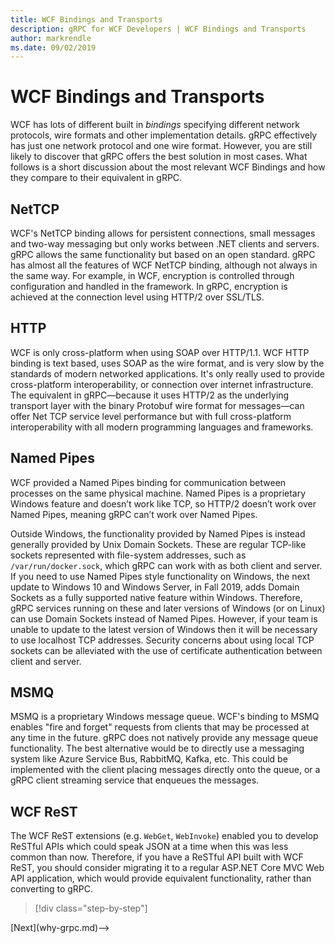 ```yaml
---
title: WCF Bindings and Transports
description: gRPC for WCF Developers | WCF Bindings and Transports
author: markrendle
ms.date: 09/02/2019
---
```


# WCF Bindings and Transports

WCF has lots of different built in *bindings* specifying different network protocols, wire formats and other implementation details. gRPC effectively has just one network protocol and one wire format. However, you are still likely to discover that gRPC offers the best solution in most cases. What follows is a short discussion about the most relevant WCF Bindings and how they compare to their equivalent in gRPC.

## NetTCP

WCF's NetTCP binding allows for persistent connections, small messages and two-way messaging but only works between .NET clients and servers. gRPC allows the same functionality but based on an open standard. gRPC has almost all the features of WCF NetTCP binding, although not always in the same way. For example, in WCF, encryption is controlled through configuration and handled in the framework. In gRPC, encryption is achieved at the connection level using HTTP/2 over SSL/TLS.

## HTTP

WCF is only cross-platform when using SOAP over HTTP/1.1. WCF HTTP binding is text based, uses SOAP as the wire format, and is very slow by the standards of modern networked applications. It's only really used to provide cross-platform interoperability, or connection over internet infrastructure. The equivalent in gRPC&mdash;because it uses HTTP/2 as the underlying transport layer with the binary Protobuf wire format for messages&mdash;can offer Net TCP service level performance but with full cross-platform interoperability with all modern programming languages and frameworks.

## Named Pipes

WCF provided a Named Pipes binding for communication between processes on the same physical machine. Named Pipes is a proprietary Windows feature and doesn’t work like TCP, so HTTP/2 doesn’t work over Named Pipes, meaning gRPC can’t work over Named Pipes.

Outside Windows, the functionality provided by Named Pipes is instead generally provided by Unix Domain Sockets. These are regular TCP-like sockets represented with file-system addresses, such as `/var/run/docker.sock`, which gRPC can work with as both client and server. If you need to use Named Pipes style functionality on Windows, the next update to Windows 10 and Windows Server, in Fall 2019, adds Domain Sockets as a fully supported native feature within Windows. Therefore, gRPC services running on these and later versions of Windows (or on Linux) can use Domain Sockets instead of Named Pipes. However, if your team is unable to update to the latest version of Windows then it will be necessary to use localhost TCP addresses. Security concerns about using local TCP sockets can be alleviated with the use of certificate authentication between client and server.

## MSMQ

MSMQ is a proprietary Windows message queue. WCF's binding to MSMQ enables "fire and forget" requests from clients that may be processed at any time in the future. gRPC does not natively provide any message queue functionality. The best alternative would be to directly use a messaging system like Azure Service Bus, RabbitMQ, Kafka, etc. This could be implemented with the client placing messages directly onto the queue, or a gRPC client streaming service that enqueues the messages.

## WCF ReST

The WCF ReST extensions (e.g. `WebGet`, `WebInvoke`) enabled you to develop ReSTful APIs which could speak JSON at a time when this was less common than now. Therefore, if you have a ReSTful API built with WCF ReST, you should consider migrating it to a regular ASP.NET Core MVC Web API application, which would provide equivalent functionality, rather than converting to gRPC.

>[!div class="step-by-step"]
<!-->[Next](why-grpc.md)-->
